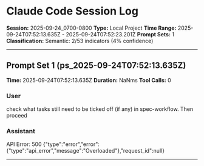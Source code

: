 # Claude Code Session Log

**Session:** 2025-09-24_0700-0800
**Type:** Local Project
**Time Range:** 2025-09-24T07:52:13.635Z - 2025-09-24T07:52:23.201Z
**Prompt Sets:** 1
**Classification:** Semantic: 2/53 indicators (4% confidence)

---

## Prompt Set 1 (ps_2025-09-24T07:52:13.635Z)

**Time:** 2025-09-24T07:52:13.635Z
**Duration:** NaNms
**Tool Calls:** 0

### User

check what tasks still need to be ticked off (if any) in spec-workflow. Then proceed

### Assistant

API Error: 500 {"type":"error","error":{"type":"api_error","message":"Overloaded"},"request_id":null}

---

